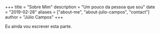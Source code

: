 +++
title = "Sobre Mim"
description = "Um pouco da pessoa que sou"
date = "2019-02-28"
aliases = ["about-me", "about-julio-campos", "contact"]
author = "Júlio Campos"
+++

Eu ainda vou escrever esta parte.
